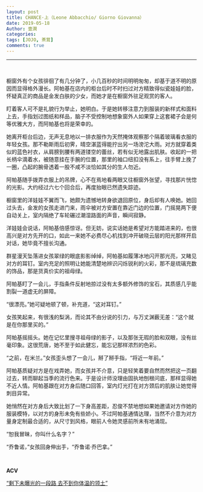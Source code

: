```yaml
---
layout: post
title: CHANCE·上（Leone Abbacchio/ Giorno Giovanna）
date: 2019-05-18
Author: 壹澗
categories: 
tags: [JOJO, 茶茸]
comments: true
--- 
```


***

<br/>

橱窗外有个女孩徘徊了有几分钟了，小几百秒的时间明明匆匆，却基于道不明的原因而显得格外漫长。阿帕基在店内的柜台后时不时扫过对方精致得似瓷娃娃的脸，怀疑真正的商品是金发白肤的少女，而她才是在橱窗外驻足观赏的客人。

盯着客人可不是礼貌行为举止，她明白。于是她转移注意力到服装的新样式和面料上去，手指划过图纸和样品，脑子不受控制地想象窗外人如果穿上这套裙子会是何等优雅大方，而阿帕基也将是荣幸的。

她离开柜台后边，无声无息地以一排衣服作为天然掩体观察那个隔着玻璃看衣服的年轻女孩。那不勒斯雨后初霁，晴空湛蓝得能拧出另一场滂沱大雨。对方就穿着类似的蓝色衬衣，从肩膀到腰有两道镂空的蕾丝，若有似无地露出肌肤。收起的一把长柄伞滴着水，被随意挂在手腕的位置，那里的袖口纽扣没有系上，往手臂上挽了一圈，凸起的腕骨透着一股不咸不淡恰如其分的生人勿近。

阿帕基随手拨弄衣服上的吊牌，心不在焉地看两眼又往橱窗外张望，寻找那片恍惚的光影。大约经过六七个回合后，再度抬眼已然遗失踪迹。

橱窗里的洋娃娃不翼而飞，她颇为遗憾地转身欲退回原位，身后却有人唤她。她回过头去，金发的女孩走进门来，雨伞被对方安置在靠近门边的位置，门摇晃两下便自动关上，室内隔绝了车轮碾过潮湿路面的声音，瞬间寂静。

洋娃娃会说话，阿帕基倍感惊讶。但无妨，说实话她是希望对方能踏进来的，也很高兴是对方先开的口，如此一来她不必费尽心机找到冲开破晓云层的阳光那样开启对话，她毕竟不擅长沟通。

群星漫天坠落进女孩翠绿的眼底影影绰绰，阿帕基如履薄冰地闪开那光亮，又睹见对方的耳钉。室内充足的照明让她能清楚地辨识闪烁锐利的火彩，那不是琉璃充数的饰品，那是货真价实的祖母绿。

阿帕基盯了一会儿，手指条件反射地掠过没有太多额外修饰的宝石，其质感几乎能割裂一道虚无的屏障。

“很漂亮。”她可疑地顿了顿，补充道，“这对耳钉。”

女孩笑起来，有很浅的梨涡，而论其不由分说的引力，与万丈渊薮无差：“这个就是在你那里买的。”

阿帕基摇摇头。她在记忆里搜寻祖母绿的影子，以及那张无瑕的脸和双眼，没有丝毫印象。这很荒唐，她不至于如此健忘，能忘记那样浓烈的色彩。

“之前，在米兰。”女孩歪头想了一会儿，掰了掰手指，“将近一年前。”

阿帕基质疑对方是在戏弄她，而女孩并不介意，只是轻笑着要自然而然把这一页翻过去，转而聊起当季的流行色来。于是设计师没理由固执地刨根问底，那样显得她不近人情。阿帕基跟在对方身后随口回答，室内灯光打在对方颈后的肌肤让她觉得刺目异常。

她悄然在对方身后大致比划了一下身高差距，忍俊不禁地想如果她邀请对方作她的服装模特，以对方的身形未免有些娇小。不过阿帕基通情达理，当然不介意为对方量身定制最合适的，从尺寸到风格，眼前人令她灵感前所未有地涌现。

“恕我冒昧，你叫什么名字？”

“乔鲁诺，”女孩回身伸出手，“乔鲁诺·乔巴拿。”

<br/>

**ACV**

[“剩下未曝光的一段路 去不到你体温的领土”](https://music.163.com/#/song?id=33715784)
